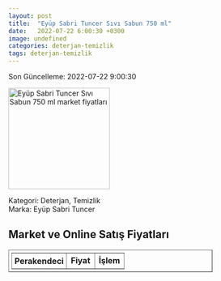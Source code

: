 ```yaml
---
layout: post
title:  "Eyüp Sabri Tuncer Sıvı Sabun 750 ml"
date:   2022-07-22 6:00:30 +0300
image: undefined
categories: deterjan-temizlik
tags: deterjan-temizlik
---
```


Son Güncelleme: 2022-07-22 9:00:30

<img src="undefined" width="200" alt="Eyüp Sabri Tuncer Sıvı Sabun 750 ml market fiyatları" />

Kategori: Deterjan, Temizlik
<br />
Marka: Eyüp Sabri Tuncer

<h2>Market ve Online Satış Fiyatları</h2>

<table border="1" style="padding: 5px;width:80%;">
  <tr>
    <td style="padding: 5px;"><strong>Perakendeci</strong></td>
    <td><strong>Fiyat</strong></td>
    <td><strong>İşlem</strong></td>
  </tr>
  
</table>
